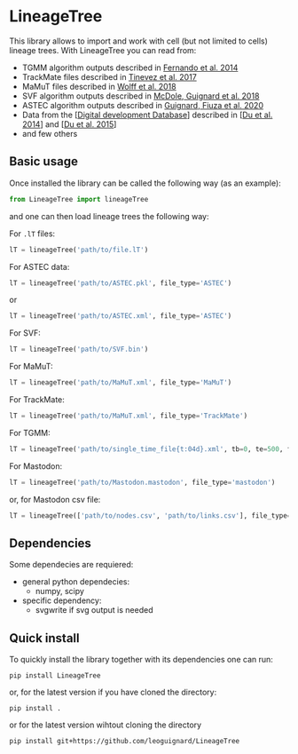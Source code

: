 # LineageTree

This library allows to import and work with cell (but not limited to cells) lineage trees.
With LineageTree you can read from:

- TGMM algorithm outputs described in [Fernando et al. 2014](https://www.nature.com/articles/nmeth.3036)
- TrackMate files described in [Tinevez et al. 2017](https://doi.org/10.1016/j.ymeth.2016.09.016)
- MaMuT files described in [Wolff et al. 2018](https://doi.org/10.7554/eLife.34410)
- SVF algorithm outputs described in [McDole, Guignard et al. 2018](https://doi.org/10.1016/j.cell.2018.09.031)
- ASTEC algorithm outputs described in [Guignard, Fiuza et al. 2020](https://doi.org/10.1126/science.aar5663)
- Data from the [[Digital development Database](http://digital-development.org/index.html)] described in [[Du et al. 2014](https://www.cell.com/fulltext/S0092-8674(13)01542-0)] and [[Du et al. 2015](https://www.sciencedirect.com/science/article/pii/S1534580715004876?via%3Dihub)]
- and few others

## Basic usage

Once installed the library can be called the following way (as an example):

```python
from LineageTree import lineageTree
```

and one can then load lineage trees the following way:

For `.lT` files:

```python
lT = lineageTree('path/to/file.lT')
```

For ASTEC data:

```python
lT = lineageTree('path/to/ASTEC.pkl', file_type='ASTEC')
```

or

```python
lT = lineageTree('path/to/ASTEC.xml', file_type='ASTEC')
```

For SVF:

```python
lT = lineageTree('path/to/SVF.bin')
```

For MaMuT:

```python
lT = lineageTree('path/to/MaMuT.xml', file_type='MaMuT')
```

For TrackMate:

```python
lT = lineageTree('path/to/MaMuT.xml', file_type='TrackMate')
```

For TGMM:

```python
lT = lineageTree('path/to/single_time_file{t:04d}.xml', tb=0, te=500, file_type='TGMM')
```

For Mastodon:

```python
lT = lineageTree('path/to/Mastodon.mastodon', file_type='mastodon')
```

or, for Mastodon csv file:

```python
lT = lineageTree(['path/to/nodes.csv', 'path/to/links.csv'], file_type='mastodon')
```

## Dependencies

Some dependecies are requiered:

- general python dependecies:
  - numpy, scipy
- specific dependency:
  - svgwrite if svg output is needed

## Quick install

To quickly install the library together with its dependencies one can run:

```shell
pip install LineageTree
```

or, for the latest version if you have cloned the directory:

```shell
pip install .
```

or for the latest version wihtout cloning the directory

```shell
pip install git+https://github.com/leoguignard/LineageTree
```
